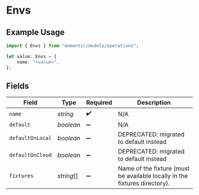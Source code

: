 # Envs

## Example Usage

```typescript
import { Envs } from "momentic/models/operations";

let value: Envs = {
    name: "<value>",
};
```

## Fields

| Field                                                                      | Type                                                                       | Required                                                                   | Description                                                                |
| -------------------------------------------------------------------------- | -------------------------------------------------------------------------- | -------------------------------------------------------------------------- | -------------------------------------------------------------------------- |
| `name`                                                                     | *string*                                                                   | :heavy_check_mark:                                                         | N/A                                                                        |
| `default`                                                                  | *boolean*                                                                  | :heavy_minus_sign:                                                         | N/A                                                                        |
| `defaultOnLocal`                                                           | *boolean*                                                                  | :heavy_minus_sign:                                                         | DEPRECATED: migrated to default instead                                    |
| `defaultOnCloud`                                                           | *boolean*                                                                  | :heavy_minus_sign:                                                         | DEPRECATED: migrated to default instead                                    |
| `fixtures`                                                                 | *string*[]                                                                 | :heavy_minus_sign:                                                         | Name of the fixture (must be available locally in the fixtures directory). |